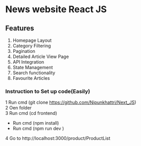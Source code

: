# News website React JS

## Features

1) Homepage Layout
2) Category Filtering
3) Pagination
4) Detailed Article View Page
5) API Integration
6) State Management
7) Search functionality
8) Favourite Articles

### Instruction to Set up code(Easily)

1 Run cmd (git clone https://github.com/Nipunkhattri/Next_JS)</br>
2 Oen folder</br>
3 Run cmd (cd frontend)
<ul>
<li>Run cmd (npm install)</li>
<li>Run cmd (npm run dev )</li>
</ul>
4 Go to http://localhost:3000/product/ProductList

